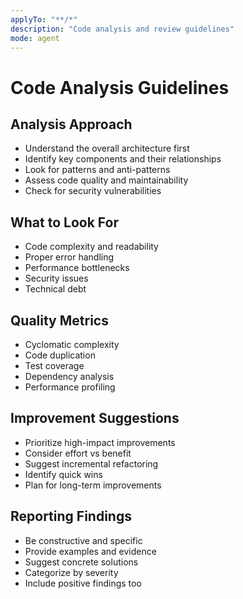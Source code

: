```yaml
---
applyTo: "**/*"
description: "Code analysis and review guidelines"
mode: agent
---
```


# Code Analysis Guidelines

## Analysis Approach
- Understand the overall architecture first
- Identify key components and their relationships
- Look for patterns and anti-patterns
- Assess code quality and maintainability
- Check for security vulnerabilities

## What to Look For
- Code complexity and readability
- Proper error handling
- Performance bottlenecks
- Security issues
- Technical debt

## Quality Metrics
- Cyclomatic complexity
- Code duplication
- Test coverage
- Dependency analysis
- Performance profiling

## Improvement Suggestions
- Prioritize high-impact improvements
- Consider effort vs benefit
- Suggest incremental refactoring
- Identify quick wins
- Plan for long-term improvements

## Reporting Findings
- Be constructive and specific
- Provide examples and evidence
- Suggest concrete solutions
- Categorize by severity
- Include positive findings too